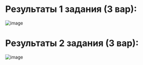 # Результаты 1 задания (3 вар):


















![image](https://github.com/user-attachments/assets/6d55b2ac-0c2c-47b0-8829-06ee90e06f30)













# Результаты 2 задания (3 вар):


















![image](https://github.com/user-attachments/assets/7ec2dffb-b8ce-4a2a-8660-b0a466c97727)













